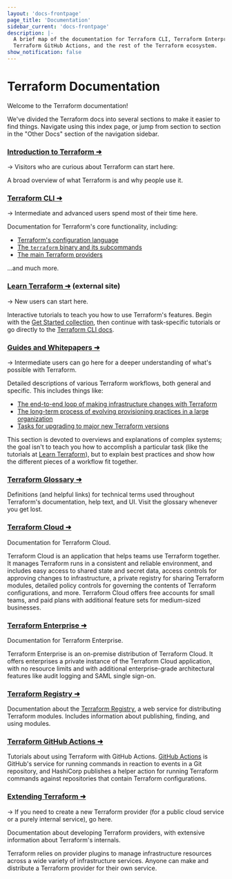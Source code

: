 ```yaml
---
layout: 'docs-frontpage'
page_title: 'Documentation'
sidebar_current: 'docs-frontpage'
description: |-
  A brief map of the documentation for Terraform CLI, Terraform Enterprise, the
  Terraform GitHub Actions, and the rest of the Terraform ecosystem.
show_notification: false
---
```


# Terraform Documentation

Welcome to the Terraform documentation!

We've divided the Terraform docs into several sections to make it easier to find things. Navigate using this index page, or jump from section to section in the "Other Docs" section of the navigation sidebar.

<div class="container-fluid"><div class="row">

<div class="col-md-6 col-sm-12">

### [Introduction to Terraform ➜](/intro/index.html)

-> Visitors who are curious about Terraform can start here.

A broad overview of what Terraform is and why people use it.

### [Terraform CLI ➜](/docs/cli-index.html)

-> Intermediate and advanced users spend most of their time here.

Documentation for Terraform's core functionality, including:

- [Terraform's configuration language](/docs/configuration/index.html)
- [The `terraform` binary and its subcommands](/docs/commands/index.html)
- [The main Terraform providers](/docs/providers/index.html)

...and much more.

### [Learn Terraform ➜](https://learn.hashicorp.com/terraform?utm_source=WEBSITE&utm_medium=WEB_IO&utm_offer=ARTICLE_PAGE&utm_content=DOCS) (external site)

-> New users can start here.

Interactive tutorials to teach you how to use Terraform's features. Begin with the [Get Started collection](https://learn.hashicorp.com/collections/terraform/aws-get-started?utm_source=WEBSITE&utm_medium=WEB_IO&utm_offer=ARTICLE_PAGE&utm_content=DOCS), then continue with task-specific tutorials or go directly to the [Terraform CLI docs](/docs/cli-index.html).

### [Guides and Whitepapers ➜](/guides/index.html)

-> Intermediate users can go here for a deeper understanding of what's possible with Terraform.

Detailed descriptions of various Terraform workflows, both general and specific. This includes things like:

- [The end-to-end loop of making infrastructure changes with Terraform](/guides/core-workflow.html)
- [The long-term process of evolving provisioning practices in a large organization](/docs/cloud/guides/recommended-practices/index.html)
- [Tasks for upgrading to major new Terraform versions](/upgrade-guides/index.html)

This section is devoted to overviews and explanations of complex systems; the goal isn't to teach you how to accomplish a particular task (like the tutorials at [Learn Terraform](https://learn.hashicorp.com/terraform?utm_source=WEBSITE&utm_medium=WEB_IO&utm_offer=ARTICLE_PAGE&utm_content=DOCS)), but to explain best practices and show how the different pieces of a workflow fit together.

</div>

<div class="col-md-6 col-sm-12">

### [Terraform Glossary ➜](/docs/glossary.html)

Definitions (and helpful links) for technical terms used throughout Terraform's documentation, help text, and UI. Visit the glossary whenever you get lost.

### [Terraform Cloud ➜](/docs/cloud/index.html)

Documentation for Terraform Cloud.

Terraform Cloud is an application that helps teams use Terraform together. It manages Terraform runs in a consistent and reliable environment, and includes easy access to shared state and secret data, access controls for approving changes to infrastructure, a private registry for sharing Terraform modules, detailed policy controls for governing the contents of Terraform configurations, and more. Terraform Cloud offers free accounts for small teams, and paid plans with additional feature sets for medium-sized businesses.

### [Terraform Enterprise ➜](/docs/enterprise/index.html)

Documentation for Terraform Enterprise.

Terraform Enterprise is an on-premise distribution of Terraform Cloud. It offers enterprises a private instance of the Terraform Cloud application, with no resource limits and with additional enterprise-grade architectural features like audit logging and SAML single sign-on.

### [Terraform Registry ➜](/docs/registry/index.html)

Documentation about the [Terraform Registry](https://registry.terraform.io/), a web service for distributing Terraform modules. Includes information about publishing, finding, and using modules.

### [Terraform GitHub Actions ➜](https://learn.hashicorp.com/tutorials/terraform/github-actions?utm_source=WEBSITE&utm_medium=WEB_IO&utm_offer=ARTICLE_PAGE&utm_content=DOCS)

Tutorials about using Terraform with GitHub Actions. [GitHub Actions](https://developer.github.com/actions) is GitHub's service for running commands in reaction to events in a Git repository, and HashiCorp publishes a helper action for running Terraform commands against repositories that contain Terraform configurations.

### [Extending Terraform ➜](/docs/extend/index.html)

-> If you need to create a new Terraform provider (for a public cloud service or a purely internal service), go here.

Documentation about developing Terraform providers, with extensive information about Terraform's internals.

Terraform relies on provider plugins to manage infrastructure resources across a wide variety of infrastructure services. Anyone can make and distribute a Terraform provider for their own service.

</div>

</div></div>
